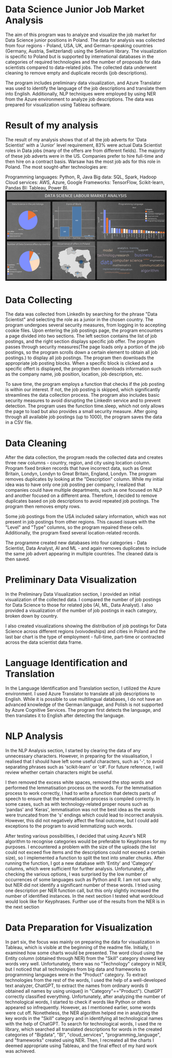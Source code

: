 # Data Science Junior Job Market Analysis
The aim of this program was to analyze and visualize the job market for Data Science junior positions in Poland. The data for analysis was collected from four regions - Poland, USA, UK, and German-speaking countries (Germany, Austria, Switzerland) using the Selenium library. The visualization is specific to Poland but is supported by international databases in the categories of required technologies and the number of proposals for data scientists compared to data-related jobs. The collected data underwent cleaning to remove empty and duplicate records (job descriptions).

The program includes preliminary data visualization, and Azure Translator was used to identify the language of the job descriptions and translate them into English. Additionally, NLP techniques were employed by using NER from the Azure environment to analyze job descriptions. The data was prepared for visualization using Tableau software.
# Result of my analysis
The result of my analysis shows that of all the job adverts for 'Data Scientist' with a 'Junior' level requirement, 83% were actual Data Scientist roles in Data jobs (many of the offers are from different fields). The majority of these job adverts were in the US. Companies prefer to hire full-time and then hire on a contract basis. Warsaw has the most job ads for this role in Poland. The most sought-after technologies are:

Programming languages: Python, R, Java
Big data: SQL, Spark, Hadoop
Cloud services: AWS, Azure, Google
Frameworks: TensorFlow, Scikit-learn, Pandas
BI: Tableau, Power BI.
![Tableau result](https://github.com/Jkfre247/job-offert-analysis/blob/main/Final%20result.png)

# Data Collecting
The data was collected from LinkedIn by searching for the phrase "Data Scientist" and selecting the role as a junior in the chosen country. The program undergoes several security measures, from logging in to accepting cookie files. Upon entering the job postings page, the program encounters a page divided into two sections. The left section contains the list of job postings, and the right section displays specific job offer. The program passes through security measures(The page loads only a portion of the job postings, so the program scrolls down a certain element to obtain all job postings.) to display all job postings.  The program then downloads the appropriate job posting blocks. When a specific block is clicked and a specific offert is displayed, the program then downloads information such as the company name, job position, location, job description, etc.

To save time, the program employs a function that checks if the job posting is within our interest. If not, the job posting is skipped, which significantly streamlines the data collection process. The program also includes basic security measures to avoid disrupting the LinkedIn service and to prevent detection. The program uses the function time.sleep, which not only allows the page to load but also provides a small security measure. After going through all available job postings (up to 1000), the program saves the data in a CSV file.
# Data Cleaning
After the data collection, the program reads the collected data and creates three new columns - country, region, and city using location column. Program fixed broken records that have incorrect data, such as Great Britain, Londyn, Londyn to Great Britain, England, Londyn. The program removes duplicates by looking at the "Description" column. While my initial idea was to have only one job posting per company, I realized that companies could have multiple departments, such as one focused on NLP and another focused on a different area. Therefore, I decided to remove duplicates based on job descriptions to avoid repeated job postings. The program then removes empty rows.

Some job postings from the USA included salary information, which was not present in job postings from other regions. This caused issues with the "Level" and "Type" columns, so the program repaired these cells. Additionally, the program fixed several location-related records.

The programme created new databases into four categories - Data Scientist, Data Analyst, AI and ML - and again removes duplicates to include the same job advert appearing in multiple countries. The cleaned data is then saved.
# Preliminary Data Visualization
In the Preliminary Data Visualization section, I provided an initial visualization of the collected data. I compared the number of job postings for Data Science to those for related jobs (AI, ML, Data Analyst). I also provided a visualization of the number of job postings in each category, broken down by country.

I also created visualizations showing the distribution of job postings for Data Science across different regions (voivodeships) and cities in Poland and the last bar chart is the type of employment - full-time, part-time or contracted across the data scientist data frame.
# Language Identification and Translation
In the Language Identification and Translation section, I utilized the Azure environment. I used Azure Translator to translate all job descriptions to English. While it is possible to use multilingual databases, I do not have an advanced knowledge of the German language, and Polish is not supported by Azure Cognitive Services. The program first detects the language, and then translates it to English after detecting the language.
# NLP Analysis
In the NLP Analysis section, I started by clearing the data of any unnecessary characters. However, in preparing for the visualisation, I realised that I should have left some useful characters, such as '-', to avoid separating phrases such as 'scikit-learn' or 'c#'. For future reference, I will review whether certain characters might be useful.

I then removed the excess white spaces, removed the stop words and performed the lemmatisation process on the words. For the lemmatisation process to work correctly, I had to write a function that detects parts of speech to ensure that the lemmatisation process is compiled correctly. In some cases, such as with technology-related proper nouns such as 'pandas' and 'Keras', lemmatisation was not the best idea as the words were truncated from the 's' endings which could lead to incorrect analysis. However, this did not negatively affect the final outcome, but I could add exceptions to the program to avoid lemmatizing such words.

After testing various possibilities, I decided that using Azure's NER algorithm to recognise categories would be preferable to Keyphrases for my purposes. I encountered a problem with the size of the uploads (the list could not exceed five items and the descriptions could not exceed a certain size), so I implemented a function to split the text into smaller chunks. After running the function, I got a new database with 'Entity' and 'Category' columns, which were sufficient for further analysis. Unfortunately, after checking the various options, I was surprised by the low number of occurrences of some languages such as Python and R. I am not sure why, but NER did not identify a significant number of these words. I tried using one description per NER function call, but this only slightly increased the number of identified instances. In the next section I tested what wordcloud would look like for Keyphrases. Further use of the results from the NER is in the next section
# Data Preparation for Visualization
In part six, the focus was mainly on preparing the data for visualization in Tableau, which is visible at the beginning of the readme file. Initially, I examined how some charts would be presented. The word cloud using the Entity column (obtained through NER) from the "Skill" category showed key words very well. Unfortunately, there was no "Technology" category in NER, but I noticed that all technologies from big data and frameworks to programming languages were in the "Product" category. To extract technologies from the rest of the words, I used the help of a well-developed text analyzer, ChatGPT, to extract the names from ordinary words (I obtained all names by using unique() in "Category"=="Product"). ChatGPT correctly classified everything. Unfortunately, after analyzing the number of technological words, I started to check if words like Python or others appeared so infrequently. However, as I mentioned earlier, some words were cut off. Nonetheless, the NER algorithm helped me in analyzing the key words in the "Skill" category and in identifying all technological names with the help of ChatGPT. To search for technological words, I used the re library, which searched all translated descriptions for words in the created categories of "Bigdata", "BI", "cloud_services", "programming_language", and "frameworks" created using NER. Then, I recreated all the charts I deemed appropriate using Tableau, and the final effect of my hard work was achieved.
